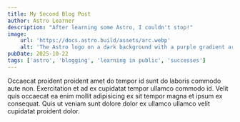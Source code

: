 ```yaml
---
title: My Second Blog Post
author: Astro Learner
description: "After learning some Astro, I couldn't stop!"
image:
    url: 'https://docs.astro.build/assets/arc.webp'
    alt: 'The Astro logo on a dark background with a purple gradient arc.'
pubDate: 2025-10-22
tags: ['astro', 'blogging', 'learning in public', 'successes']
---
```


Occaecat proident proident amet do tempor id sunt do laboris commodo aute non. Exercitation et ad ex cupidatat tempor ullamco commodo id. Velit quis occaecat ea enim mollit adipisicing ex sit tempor magna et ipsum ex consequat. Quis ut veniam sunt dolore dolor ex ullamco ullamco velit cupidatat proident dolor.
